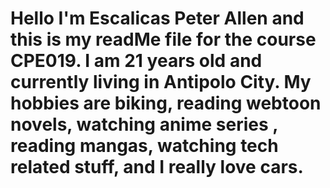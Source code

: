 # Hello I'm Escalicas Peter Allen and this is my readMe file for the course CPE019. I am 21 years old and currently living in Antipolo City. My hobbies are biking, reading webtoon novels, watching anime series , reading mangas, watching tech related stuff, and I really love cars. 
